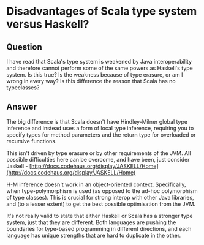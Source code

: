 
# Disadvantages of Scala type system versus Haskell?

## Question
        
I have read that Scala's type system is weakened by Java interoperability and therefore cannot perform some of the same powers as Haskell's type system. Is this true? Is the weakness because of type erasure, or am I wrong in every way? Is this difference the reason that Scala has no typeclasses?

## Answer
        
The big difference is that Scala doesn't have Hindley-Milner global type inference and instead uses a form of local type inference, requiring you to specify types for method parameters and the return type for overloaded or recursive functions.

This isn't driven by type erasure or by other requirements of the JVM. All possible difficulties here can be overcome, and have been, just consider Jaskell - [http://docs.codehaus.org/display/JASKELL/Home](http://docs.codehaus.org/display/JASKELL/Home)

H-M inference doesn't work in an object-oriented context. Specifically, when type-polymorphism is used (as opposed to the ad-hoc polymorphism of type classes). This is crucial for strong interop with other Java libraries, and (to a lesser extent) to get the best possible optimisation from the JVM.

It's not really valid to state that either Haskell or Scala has a stronger type system, just that they are different. Both languages are pushing the boundaries for type-based programming in different directions, and each language has unique strengths that are hard to duplicate in the other.
